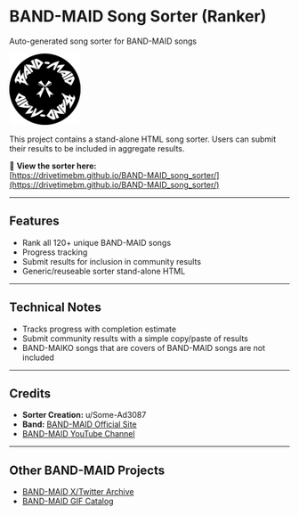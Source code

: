 # BAND-MAID Song Sorter (Ranker)

Auto-generated song sorter for BAND-MAID songs

<img src="favicon.png" alt="Logo" width="128" height="128">

This project contains a stand-alone HTML song sorter. Users can submit their results to be included in aggregate results.

🔗 **View the sorter here:**  
[https://drivetimebm.github.io/BAND-MAID_song_sorter/](https://drivetimebm.github.io/BAND-MAID_song_sorter/)

---

## Features
- Rank all 120+ unique BAND-MAID songs
- Progress tracking
- Submit results for inclusion in community results
- Generic/reuseable sorter stand-alone HTML

---

## Technical Notes
- Tracks progress with completion estimate
- Submit community results with a simple copy/paste of results
- BAND-MAIKO songs that are covers of BAND-MAID songs are not included

---

## Credits
- **Sorter Creation:** u/Some-Ad3087  
- **Band:** [BAND-MAID Official Site](https://bandmaid.tokyo/) 
- [BAND-MAID YouTube Channel](https://www.youtube.com/c/BANDMAID)


---

## Other BAND-MAID Projects
- [BAND-MAID X/Twitter Archive](https://github.com/DriveTimeBM/BAND-MAID_tweets)
- [BAND-MAID GIF Catalog](https://github.com/DriveTimeBM/BAND-MAID_gifs)



